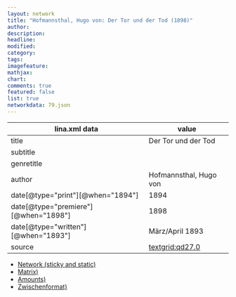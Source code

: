 ```yaml
---
layout: network
title: "Hofmannsthal, Hugo von: Der Tor und der Tod (1898)"
author:
description:
headline:
modified:
category:
tags:
imagefeature: 
mathjax: 
chart: 
comments: true
featured: false
list: true
networkdata: 79.json
---
```

lina.xml data  | value
------------- | -------------
title|Der Tor und der Tod
subtitle|
genretitle|
author|Hofmannsthal, Hugo von
date[@type="print"][@when="1894"]|1894
date[@type="premiere"][@when="1898"]|1898
date[@type="written"][@when="1893"]|März/April 1893
source|[textgrid:qd27.0](https://textgridlab.org/1.0/tgcrud-public/rest/textgrid:qd27.0/data)



* [Network (sticky and static)](/linas/network79)
* [Matrix)](/linas/matrix79)
* [Amounts)](/linas/amount79)
* [Zwischenformat)](/linas/lina79 )
